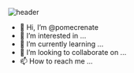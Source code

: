 ![header](https://capsule-render.vercel.app/api?type=waving&color=gradient&text=Pomecrenate's%20Notes&animation=fadeIn)
- 👋 Hi, I’m @pomecrenate
- 👀 I’m interested in ...
- 🌱 I’m currently learning ...
- 💞️ I’m looking to collaborate on ...
- 📫 How to reach me ...

<!---
pomecrenate/pomecrenate is a ✨ special ✨ repository because its `README.md` (this file) appears on your GitHub profile.
You can click the Preview link to take a look at your changes.
--->
